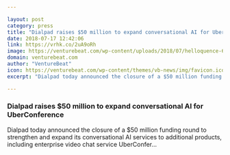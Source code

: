 ```yaml
---

layout: post
category: press
title: "Dialpad raises $50 million to expand conversational AI for UberConference"
date: 2018-07-17 12:42:06
link: https://vrhk.co/2uA9oRh
image: https://venturebeat.com/wp-content/uploads/2018/07/helloquence-61189-unsplash.jpg?fit=7360%2C4912&strip=all
domain: venturebeat.com
author: "VentureBeat"
icon: https://venturebeat.com/wp-content/themes/vb-news/img/favicon.ico
excerpt: "Dialpad today announced the closure of a $50 million funding round to strengthen and expand its conversational AI services to additional products, including enterprise video chat service UberConfer…"

---
```


### Dialpad raises $50 million to expand conversational AI for UberConference

Dialpad today announced the closure of a $50 million funding round to strengthen and expand its conversational AI services to additional products, including enterprise video chat service UberConfer…